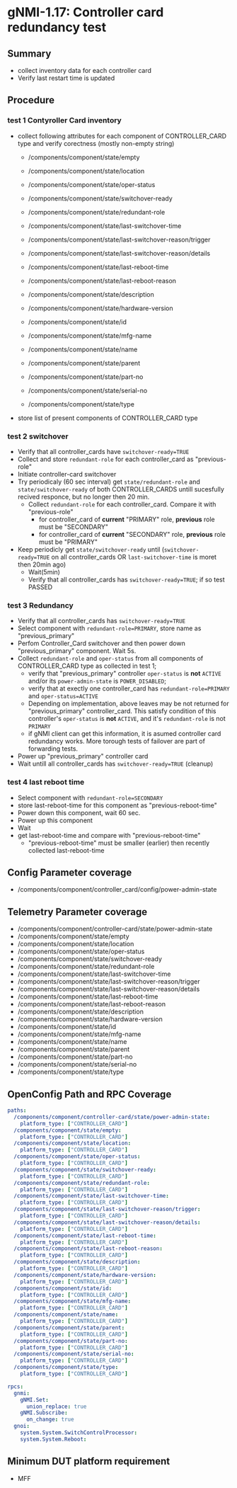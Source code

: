 # gNMI-1.17: Controller card redundancy test

## Summary
- collect inventory data for each controller card
- Verify last restart time is updated

## Procedure

### test 1 Contyroller Card inventory

* collect following attributes for each component of CONTROLLER_CARD type and verify corectness (mostly non-empty string)
  *   /components/component/state/empty
  *   /components/component/state/location
  *   /components/component/state/oper-status
  *   /components/component/state/switchover-ready
  *   /components/component/state/redundant-role
  *   /components/component/state/last-switchover-time
  *   /components/component/state/last-switchover-reason/trigger
  *   /components/component/state/last-switchover-reason/details
  *   /components/component/state/last-reboot-time
  *   /components/component/state/last-reboot-reason
 
  *   /components/component/state/description             
  *   /components/component/state/hardware-version
  *   /components/component/state/id
  *   /components/component/state/mfg-name
  *   /components/component/state/name
  *   /components/component/state/parent
  *   /components/component/state/part-no
  *   /components/component/state/serial-no
  *   /components/component/state/type

* store list of present components of CONTROLLER_CARD type

### test 2 switchover
* Verify that all controller_cards have `switchover-ready=TRUE`
* Collect and store `redundant-role` for each controller_card as "previous-role"
* Initiate controller-card switchover
* Try periodicaly (60 sec interval)  get `state/redundant-role` and `state/switchover-ready` of both CONTROLLER_CARDS  untill sucesfully recived responce, but no longer then 20 min.
  * Collect `redundant-role` for each controller_card. Compare it with "previous-role"
    * for controller_card of **current** "PRIMARY" role, **previous** role must be "SECONDARY"
    * for controller_card of **current** "SECONDARY" role, **previous** role must be "PRIMARY"
* Keep periodicly get `state/switchover-ready` until (`switchover-ready=TRUE` on all controller_cards OR `last-switchover-time` is moret then 20min ago)
  * Wait(5min)
  * Verify that all controller_cards has `switchover-ready=TRUE`; if so test PASSED

### test 3 Redundancy
* Verify that all controller_cards has `switchover-ready=TRUE`
* Select component with `redundant-role=PRIMARY`, store name as "previous_primary"
* Perfom Controller_Card switchover and then power down "previous_primary" component. Wait 5s.
* Collect `redundant-role` and `oper-status` from all components of CONTROLLER_CARD type as collected in test 1;
  * verify that "previous_primary" controller `oper-status` is **not** `ACTIVE` and/or its
`power-admin-state` is `POWER_DISABLED`; 
  * verify that at exectly one controller_card has `redundant-role=PRIMARY` and `oper-status=ACTIVE`
  * Depending on implementation, above leaves may be not returned for "previous_primary" controller_card.
    This satisfy condition of this controller's `oper-status` is **not** `ACTIVE`, and it's `redundant-role`
    is not `PRIMARY`
  * if gNMI client can get this information, it is asumed controller card redundancy works. 
    More torough tests of failover are part of forwarding tests.
* Power up "previous_primary" controller card
* Wait untill all controller_cards has `switchover-ready=TRUE` (cleanup)
 
### test 4 last reboot time
* Select component with `redundant-role=SECONDARY`
* store last-reboot-time for this component as "previous-reboot-time"
* Power down this component, wait 60 sec.
* Power up this component
* Wait
* get last-reboot-time and compare with "previous-reboot-time"
  * "previous-reboot-time" must be smaller (earlier) then recently collected last-reboot-time

## Config Parameter coverage

*   /components/component/controller_card/config/power-admin-state

## Telemetry Parameter coverage

*   /components/component/controller-card/state/power-admin-state
  *   /components/component/state/empty
  *   /components/component/state/location
  *   /components/component/state/oper-status
  *   /components/component/state/switchover-ready
  *   /components/component/state/redundant-role
  *   /components/component/state/last-switchover-time
  *   /components/component/state/last-switchover-reason/trigger
  *   /components/component/state/last-switchover-reason/details
  *   /components/component/state/last-reboot-time
  *   /components/component/state/last-reboot-reason
  *   /components/component/state/description             
  *   /components/component/state/hardware-version
  *   /components/component/state/id
  *   /components/component/state/mfg-name
  *   /components/component/state/name
  *   /components/component/state/parent
  *   /components/component/state/part-no
  *   /components/component/state/serial-no
  *   /components/component/state/type

## OpenConfig Path and RPC Coverage

```yaml
paths:
  /components/component/controller-card/state/power-admin-state:
    platform_type: ["CONTROLLER_CARD"]
  /components/component/state/empty:
    platform_type: ["CONTROLLER_CARD"]
  /components/component/state/location:
    platform_type: ["CONTROLLER_CARD"]
  /components/component/state/oper-status:
    platform_type: ["CONTROLLER_CARD"]
  /components/component/state/switchover-ready:
    platform_type: ["CONTROLLER_CARD"]
  /components/component/state/redundant-role:
    platform_type: ["CONTROLLER_CARD"]
  /components/component/state/last-switchover-time:
    platform_type: ["CONTROLLER_CARD"]
  /components/component/state/last-switchover-reason/trigger:
    platform_type: ["CONTROLLER_CARD"]
  /components/component/state/last-switchover-reason/details:
    platform_type: ["CONTROLLER_CARD"]
  /components/component/state/last-reboot-time:
    platform_type: ["CONTROLLER_CARD"]
  /components/component/state/last-reboot-reason:
    platform_type: ["CONTROLLER_CARD"]
  /components/component/state/description:
    platform_type: ["CONTROLLER_CARD"]
  /components/component/state/hardware-version:
    platform_type: ["CONTROLLER_CARD"]
  /components/component/state/id:
    platform_type: ["CONTROLLER_CARD"]
  /components/component/state/mfg-name:
    platform_type: ["CONTROLLER_CARD"]
  /components/component/state/name:
    platform_type: ["CONTROLLER_CARD"]
  /components/component/state/parent:
    platform_type: ["CONTROLLER_CARD"]
  /components/component/state/part-no:
    platform_type: ["CONTROLLER_CARD"]
  /components/component/state/serial-no:
    platform_type: ["CONTROLLER_CARD"]
  /components/component/state/type:
    platform_type: ["CONTROLLER_CARD"]

rpcs:
  gnmi:
    gNMI.Set:
      union_replace: true
    gNMI.Subscribe:
      on_change: true
  gnoi:
    system.System.SwitchControlProcessor:
    system.System.Reboot:
```

## Minimum DUT platform requirement
*   MFF
